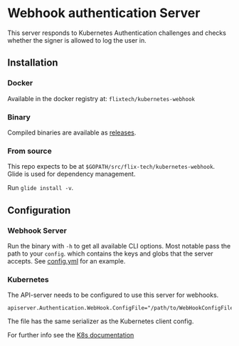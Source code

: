 # Webhook authentication Server

This server responds to Kubernetes Authentication challenges and checks whether the signer is allowed to log the user in.

## Installation
### Docker
Available in the docker registry at: `flixtech/kubernetes-webhook`

### Binary
Compiled binaries are available as [releases](https://github.com/flix-tech/kubernetes-webhook/releases).

### From source

This repo expects to be at `$GOPATH/src/flix-tech/kubernetes-webhook`.
Glide is used for dependency management.

Run `glide install -v`.

## Configuration

### Webhook Server

Run the binary with `-h` to get all available CLI options. Most notable pass the path to your `config`. which contains the keys and globs that the server accepts.
See [config.yml](config.yml) for an example.

### Kubernetes

The API-server needs to be configured to use this server for webhooks.

    apiserver.Authentication.WebHook.ConfigFile="/path/to/WebHookConfigFile"

The file has the same serializer as the Kubernetes client config.

For further info see the [K8s documentation](https://kubernetes.io/docs/admin/authentication/#webhook-token-authentication)
